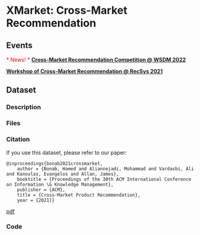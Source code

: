 # XMarket: Cross-Market Recommendation

## Events

<span style="color:red">* News! * </span>
**[Cross-Market Recommendation Competition @ WSDM 2022](https://xmrec.github.io//wsdmcup)**

**[Workshop of Cross-Market Recommendation @ RecSys 2021](https://xmrec.github.io//recsys)**


## Dataset

### Description

### Files

### Citation
If you use this dataset, please refer to our paper:
```
@inproceedings{bonab2021crossmarket,
	author = {Bonab, Hamed and Aliannejadi, Mohammad and Vardasbi, Ali and Kanoulas, Evangelos and Allan, James},
	booktitle = {Proceedings of the 30th ACM International Conference on Information \& Knowledge Management},
	publisher = {ACM},
	title = {Cross-Market Product Recommendation},
	year = {2021}}
```
[pdf](https://arxiv.org/pdf/2109.05929.pdf)

### Code